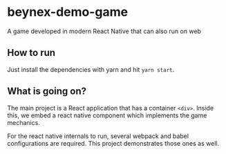 # beynex-demo-game
A game developed in modern React Native that can also run on web

## How to run
Just install the dependencies with yarn and hit `yarn start`.

## What is going on?
The main project is a React application that has a container `<div>`. Inside this, we embed a react native component which implements the game mechanics.

For the react native internals to run, several webpack and babel configurations are required. This project demonstrates those ones as well.
